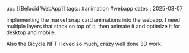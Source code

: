 up:: [[Belucid WebApp]]
tags:: #animation #webapp
dates:: 2025-03-07

Implementing the marvel snap card animations into the webapp.
I need multiple layers that stack on top of it, then animate it and optimize it for desktop and mobile.

Also the Bicycle NFT I loved so much, crazy well done 3D work.

